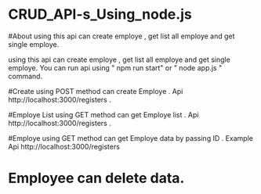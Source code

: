 # CRUD_API-s_Using_node.js
#About using this api can create employe , get list all employe and get single employe.

using this api can create employe , get list all employe and get single employe. You can run api using " npm run start" or " node app.js " command.

#Create using POST method can create Employe . Api http://localhost:3000/registers .

#Employe List using GET method can get Employe list . Api http://localhost:3000/registers .

#Employe using GET method can get Employe data by passing ID . Example Api http://localhost:3000/registers
# Employee  can  delete data.
